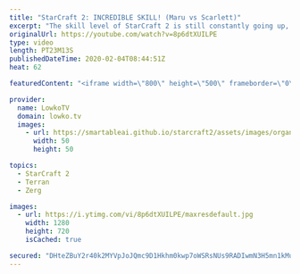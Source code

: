 ```yaml
---
title: "StarCraft 2: INCREDIBLE SKILL! (Maru vs Scarlett)"
excerpt: "The skill level of StarCraft 2 is still constantly going up, and that's very clear in this amazing match of Terran versus Zerg. In this professional game I commentate a match of SC2 between Maru and Scarlett, two of the very best with Maru being the much more accomplished. While Terran Mech has become"
originalUrl: https://youtube.com/watch?v=8p6dtXUILPE
type: video
length: PT23M13S
publishedDateTime: 2020-02-04T08:44:51Z
heat: 62

featuredContent: "<iframe width=\"800\" height=\"500\" frameborder=\"0\" src=\"https://www.youtube.com/embed/8p6dtXUILPE\" allow=\"accelerometer; autoplay; encrypted-media; gyroscope; picture-in-picture\" allowfullscreen></iframe>"

provider:
  name: LowkoTV
  domain: lowko.tv
  images:
    - url: https://smartableai.github.io/starcraft2/assets/images/organizations/lowko.tv-50x50.jpg
      width: 50
      height: 50

topics:
  - StarCraft 2
  - Terran
  - Zerg

images:
  - url: https://i.ytimg.com/vi/8p6dtXUILPE/maxresdefault.jpg
    width: 1280
    height: 720
    isCached: true

secured: "DHteZBuY2r40k2MYVpJoJQmc9D1Hkhm0kwp7oWSRsNUs9RADIwmN3H5mn1kMuIYWBQPLBzMClZZKT7oQlCOyTQ+vIYVSfO4wh+E4f5e5raN/fhqD24r/wRU5FbAMCcCYLFWUiSs/85dJBxnqrbyhQyhJKnAWM6C5UxsaimjsAFi/pc/2qe5aMDnMjnmtTbHlXf5j9mMKebMLPBsYGbXOJCrt133LEesltX1kBigZ4p1ISjP7uNoVfPEr7lWEXCfTlbqRogjsjNVuZxmxudA/EoCNypEYrdRAhbTtXgnEgpE5WhXZlzWVNFCGCcBQW5Uxcpiohug6OCeKhOgZU7MjwT2Bi9Pmht+bQnDx2PbSPgLWa1ctjSuDo6mp3ijANYI99vperXX5fiShxyHOeqAdVts4tXzMS29hZfGn+7RpxBg=;jqB+j/15GlAl/tZ+aUr2qQ=="
---
```


